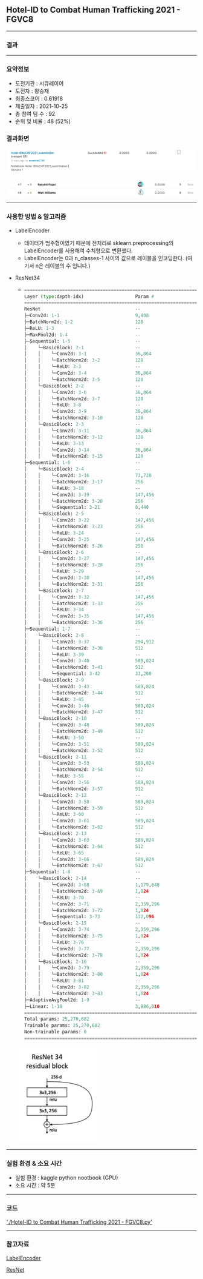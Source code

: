 ## Hotel-ID to Combat Human Trafficking 2021 - FGVC8

------------

### 결과

----------------

### 요약정보

* 도전기관 : 시큐레이어
* 도전자 : 왕승재
* 최종스코어 : 0.61918
* 제출일자 : 2021-10-25
* 총 참여 팀 수 : 92
* 순위 및 비율 : 48 (52%)

### 결과화면

![결과](screanshot/score.png)

![결과](screanshot/leaderboard.png)

----------

### 사용한 방법 & 알고리즘

* LabelEncoder

  * 데이터가 범주형이였기 때문에 전처리로 sklearn.preprocessing의 LabelEncoder를 사용해여 수치형으로 변환했다.
  * LabelEncoder는 0과 n_classes-1 사이의 값으로 레이블을 인코딩한다. (여기서 n은 레이블의 수 입니다.)

* ResNet34

  * ```python
    =================================================================
    Layer (type:depth-idx)                   Param #
    =================================================================
    ResNet                                   --
    ├─Conv2d: 1-1                            9,408
    ├─BatchNorm2d: 1-2                       128
    ├─ReLU: 1-3                              --
    ├─MaxPool2d: 1-4                         --
    ├─Sequential: 1-5                        --
    │    └─BasicBlock: 2-1                   --
    │    │    └─Conv2d: 3-1                  36,864
    │    │    └─BatchNorm2d: 3-2             128
    │    │    └─ReLU: 3-3                    --
    │    │    └─Conv2d: 3-4                  36,864
    │    │    └─BatchNorm2d: 3-5             128
    │    └─BasicBlock: 2-2                   --
    │    │    └─Conv2d: 3-6                  36,864
    │    │    └─BatchNorm2d: 3-7             128
    │    │    └─ReLU: 3-8                    --
    │    │    └─Conv2d: 3-9                  36,864
    │    │    └─BatchNorm2d: 3-10            128
    │    └─BasicBlock: 2-3                   --
    │    │    └─Conv2d: 3-11                 36,864
    │    │    └─BatchNorm2d: 3-12            128
    │    │    └─ReLU: 3-13                   --
    │    │    └─Conv2d: 3-14                 36,864
    │    │    └─BatchNorm2d: 3-15            128
    ├─Sequential: 1-6                        --
    │    └─BasicBlock: 2-4                   --
    │    │    └─Conv2d: 3-16                 73,728
    │    │    └─BatchNorm2d: 3-17            256
    │    │    └─ReLU: 3-18                   --
    │    │    └─Conv2d: 3-19                 147,456
    │    │    └─BatchNorm2d: 3-20            256
    │    │    └─Sequential: 3-21             8,448
    │    └─BasicBlock: 2-5                   --
    │    │    └─Conv2d: 3-22                 147,456
    │    │    └─BatchNorm2d: 3-23            256
    │    │    └─ReLU: 3-24                   --
    │    │    └─Conv2d: 3-25                 147,456
    │    │    └─BatchNorm2d: 3-26            256
    │    └─BasicBlock: 2-6                   --
    │    │    └─Conv2d: 3-27                 147,456
    │    │    └─BatchNorm2d: 3-28            256
    │    │    └─ReLU: 3-29                   --
    │    │    └─Conv2d: 3-30                 147,456
    │    │    └─BatchNorm2d: 3-31            256
    │    └─BasicBlock: 2-7                   --
    │    │    └─Conv2d: 3-32                 147,456
    │    │    └─BatchNorm2d: 3-33            256
    │    │    └─ReLU: 3-34                   --
    │    │    └─Conv2d: 3-35                 147,456
    │    │    └─BatchNorm2d: 3-36            256
    ├─Sequential: 1-7                        --
    │    └─BasicBlock: 2-8                   --
    │    │    └─Conv2d: 3-37                 294,912
    │    │    └─BatchNorm2d: 3-38            512
    │    │    └─ReLU: 3-39                   --
    │    │    └─Conv2d: 3-40                 589,824
    │    │    └─BatchNorm2d: 3-41            512
    │    │    └─Sequential: 3-42             33,280
    │    └─BasicBlock: 2-9                   --
    │    │    └─Conv2d: 3-43                 589,824
    │    │    └─BatchNorm2d: 3-44            512
    │    │    └─ReLU: 3-45                   --
    │    │    └─Conv2d: 3-46                 589,824
    │    │    └─BatchNorm2d: 3-47            512
    │    └─BasicBlock: 2-10                  --
    │    │    └─Conv2d: 3-48                 589,824
    │    │    └─BatchNorm2d: 3-49            512
    │    │    └─ReLU: 3-50                   --
    │    │    └─Conv2d: 3-51                 589,824
    │    │    └─BatchNorm2d: 3-52            512
    │    └─BasicBlock: 2-11                  --
    │    │    └─Conv2d: 3-53                 589,824
    │    │    └─BatchNorm2d: 3-54            512
    │    │    └─ReLU: 3-55                   --
    │    │    └─Conv2d: 3-56                 589,824
    │    │    └─BatchNorm2d: 3-57            512
    │    └─BasicBlock: 2-12                  --
    │    │    └─Conv2d: 3-58                 589,824
    │    │    └─BatchNorm2d: 3-59            512
    │    │    └─ReLU: 3-60                   --
    │    │    └─Conv2d: 3-61                 589,824
    │    │    └─BatchNorm2d: 3-62            512
    │    └─BasicBlock: 2-13                  --
    │    │    └─Conv2d: 3-63                 589,824
    │    │    └─BatchNorm2d: 3-64            512
    │    │    └─ReLU: 3-65                   --
    │    │    └─Conv2d: 3-66                 589,824
    │    │    └─BatchNorm2d: 3-67            512
    ├─Sequential: 1-8                        --
    │    └─BasicBlock: 2-14                  --
    │    │    └─Conv2d: 3-68                 1,179,648
    │    │    └─BatchNorm2d: 3-69            1,024
    │    │    └─ReLU: 3-70                   --
    │    │    └─Conv2d: 3-71                 2,359,296
    │    │    └─BatchNorm2d: 3-72            1,024
    │    │    └─Sequential: 3-73             132,096
    │    └─BasicBlock: 2-15                  --
    │    │    └─Conv2d: 3-74                 2,359,296
    │    │    └─BatchNorm2d: 3-75            1,024
    │    │    └─ReLU: 3-76                   --
    │    │    └─Conv2d: 3-77                 2,359,296
    │    │    └─BatchNorm2d: 3-78            1,024
    │    └─BasicBlock: 2-16                  --
    │    │    └─Conv2d: 3-79                 2,359,296
    │    │    └─BatchNorm2d: 3-80            1,024
    │    │    └─ReLU: 3-81                   --
    │    │    └─Conv2d: 3-82                 2,359,296
    │    │    └─BatchNorm2d: 3-83            1,024
    ├─AdaptiveAvgPool2d: 1-9                 --
    ├─Linear: 1-10                           3,986,010
    =================================================================
    Total params: 25,270,682
    Trainable params: 25,270,682
    Non-trainable params: 0
    =================================================================
    ```

  ![model](screanshot/model.png)

-------------

### 실험 환경 & 소요 시간

* 실험 환경 : kaggle python nootbook (GPU)
* 소요 시간 : 약 5분

-----------

### 코드

['./Hotel-ID to Combat Human Trafficking 2021 - FGVC8.py'](https://github.com/essential2189/ML_study/blob/main/kaggle/Hotel-ID%20to%20Combat%20Human%20Trafficking%202021%20-%20FGVC8/Hotel-ID%20to%20Combat%20Human%20Trafficking%202021%20-%20FGVC8.py)

-----------

### 참고자료

[LabelEncoder](https://scikit-learn.org/stable/modules/generated/sklearn.preprocessing.LabelEncoder.html)

[ResNet](https://pytorch.org/hub/pytorch_vision_resnet/)

